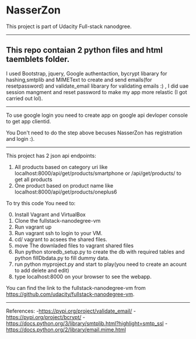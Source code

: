 
# NasserZon

This project is part of Udacity Full-stack nanodgree.

---

This repo contaian 2 python files and html taemblets folder.
---


I used Bootstrap, jquery, Google authentaction, bycrypt libarary for hashing,smtplib and MIMEText to create and send emails(for resetpassword) and validate_email libarary for validating emails :) , I did uae session mangment and reset password to make my app more relastic (I got carried out lol).

---

To use google login you need to create app on google api devloper console to get app clientid.

You Don't need to do the step above becuses NasserZon has registration and login :).

---

This project has 2 json api endpoints:

1. All products based on category uri like localhost:8000/api/get/products/smartphone or /api/get/products/ to get all products
2. One product based on product name like localhost:8000/api/get/products/oneplus6

To try this code You need to:

0. Install Vagrant and VirtualBox
1. Clone the fullstack-nanodegree-vm 
2. Run vagrant up
3. Run vagrant ssh to login to your VM.
4. cd/ vagrant to acsees the shared files.
5. move The downladed files to vagrant shared files
6. Run python storedb_setup.py to create the db with required tables and python fillDbdata.py to fill dummy data.
7. run python myproject.py and start to play(you need to create an acount to add delete and edit)
8. type localhost:8000 on your browser to see the webapp.


You can find the link to the fullstack-nanodegree-vm from  https://github.com/udacity/fullstack-nanodegree-vm.


---
 
References:
-https://pypi.org/project/validate_email/
-https://pypi.org/project/bcrypt/
-https://docs.python.org/3/library/smtplib.html?highlight=smtp_ssl
-https://docs.python.org/2/library/email.mime.html